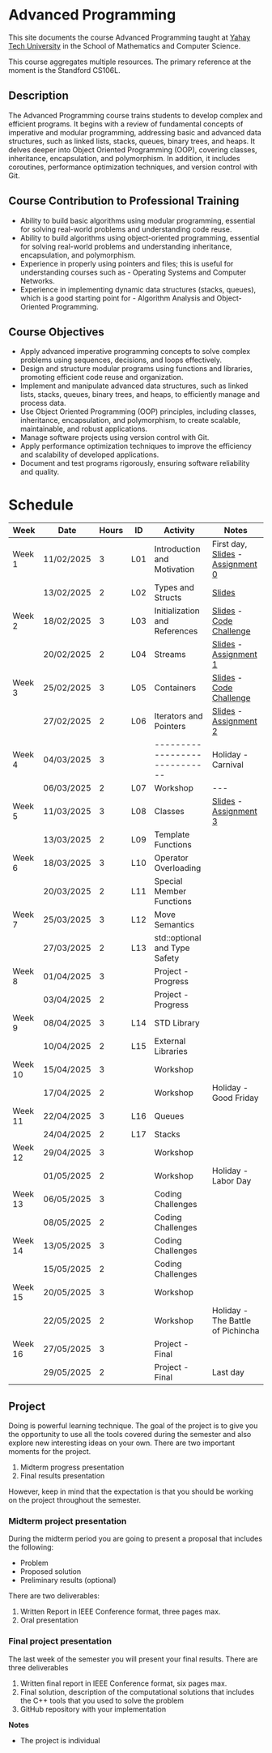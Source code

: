# Advanced Programming

This site documents the course Advanced Programming taught at [Yahay Tech University](https://yachaytech.edu.ec/) in the School of Mathematics and Computer Science.

This course aggregates multiple resources. The primary reference at the moment is the Standford CS106L.

## Description
The Advanced Programming course trains students to develop complex and efficient programs. It begins with a review of fundamental concepts of imperative and modular programming, addressing basic and advanced data structures, such as linked lists, stacks, queues, binary trees, and heaps.  It delves deeper into Object Oriented Programming (OOP), covering classes, inheritance, encapsulation, and polymorphism. In addition, it includes coroutines, performance optimization techniques, and version control with Git.

## Course Contribution to Professional Training

- Ability to build basic algorithms using modular programming, essential for solving real-world problems and understanding code reuse. 
- Ability to build algorithms using object-oriented programming, essential for solving real-world problems and understanding inheritance, encapsulation, and polymorphism.  
- Experience in properly using pointers and files; this is useful for understanding courses such as - Operating Systems and Computer Networks. 
- Experience in implementing dynamic data structures (stacks, queues), which is a good starting point for - Algorithm Analysis and Object-Oriented Programming.

## Course Objectives

- Apply advanced imperative programming concepts to solve complex problems using sequences, decisions, and loops effectively. 
- Design and structure modular programs using functions and libraries, promoting efficient code reuse and organization. 
- Implement and manipulate advanced data structures, such as linked lists, stacks, queues, binary trees, and heaps, to efficiently manage and process data. 
- Use Object Oriented Programming (OOP) principles, including classes, inheritance, encapsulation, and polymorphism, to create scalable, maintainable, and robust applications. 
- Manage software projects using version control with Git. 
- Apply performance optimization techniques to improve the efficiency and scalability of developed applications. 
- Document and test programs rigorously, ensuring software reliability and quality.

# Schedule

| Week    | Date       | Hours | ID  | Activity                      | Notes                             |
|---------|------------|-------|-----|-------------------------------|-----------------------------------|
| Week 1  | 11/02/2025 |     3 | L01 | Introduction and Motivation   | First day, [Slides][s1] - [Assignment 0][a0]           |
|         | 13/02/2025 |     2 | L02 | Types and Structs             | [Slides][s2]                      |
| Week 2  | 18/02/2025 |     3 | L03 | Initialization and References | [Slides][s3] - [Code Challenge](code_challenge_l03.md) |
|         | 20/02/2025 |     2 | L04 | Streams                       | [Slides][s4] - [Assignment 1][a1] |
| Week 3  | 25/02/2025 |     3 | L05 | Containers                    | [Slides][s5] - [Code Challenge](code_challenge_l05.md) |
|         | 27/02/2025 |     2 | L06 | Iterators and Pointers        | [Slides][s6] - [Assignment 2][a2] |
| Week 4  | 04/03/2025 |     3 |     | ----------------------------- | Holiday - Carnival                |
|         | 06/03/2025 |     2 | L07 | Workshop                      | ---                               |
| Week 5  | 11/03/2025 |     3 | L08 | Classes                       | [Slides][s7] - [Assignment 3][a3]                                  |
|         | 13/03/2025 |     2 | L09 | Template Functions            |                                   |
| Week 6  | 18/03/2025 |     3 | L10 | Operator Overloading          |                                   |
|         | 20/03/2025 |     2 | L11 | Special Member Functions      |                                   |
| Week 7  | 25/03/2025 |     3 | L12 | Move Semantics                |                                   |
|         | 27/03/2025 |     2 | L13 | std::optional and Type Safety |                                   |
| Week 8  | 01/04/2025 |     3 |     | Project - Progress            |                                   |
|         | 03/04/2025 |     2 |     | Project - Progress            |                                   |
| Week 9  | 08/04/2025 |     3 | L14 | STD Library                   |                                   |
|         | 10/04/2025 |     2 | L15 | External Libraries            |                                   |
| Week 10 | 15/04/2025 |     3 |     | Workshop                      |                                   |
|         | 17/04/2025 |     2 |     | Workshop                      | Holiday - Good Friday             |
| Week 11 | 22/04/2025 |     3 | L16 | Queues                        |                                   |
|         | 24/04/2025 |     2 | L17 | Stacks                        |                                   |
| Week 12 | 29/04/2025 |     3 |     | Workshop                      |                                   |
|         | 01/05/2025 |     2 |     | Workshop                      | Holiday - Labor Day               |
| Week 13 | 06/05/2025 |     3 |     | Coding Challenges             |                                   |
|         | 08/05/2025 |     2 |     | Coding Challenges             |                                   |
| Week 14 | 13/05/2025 |     3 |     | Coding Challenges             |                                   |
|         | 15/05/2025 |     2 |     | Coding Challenges             |                                   |
| Week 15 | 20/05/2025 |     3 |     | Workshop                      |                                   |
|         | 22/05/2025 |     2 |     | Workshop                      | Holiday - The Battle of Pichincha |
| Week 16 | 27/05/2025 |     3 |     | Project - Final               |                                   |
|         | 29/05/2025 |     2 |     | Project - Final               | Last day                          |


## Project
Doing is powerful learning technique. The goal of the project is to give you the opportunity to use all the tools covered during the semester and also explore new interesting ideas on your own. There are two important moments for the project.

1. Midterm progress presentation
2. Final results presentation

However, keep in mind that the expectation is that you should be working on the project throughout the semester.

### Midterm project presentation
During the midterm period you are going to present a proposal that includes the following:
- Problem
- Proposed solution
- Preliminary results (optional)

There are two deliverables:
1. Written Report in IEEE Conference format, three pages max.
2. Oral presentation

### Final project presentation
The last week of the semester you will present your final results. There are three deliverables
1. Written final report in IEEE Conference format, six pages max.
2. Final solution, description of the computational solutions that includes the C++ tools that you used to solve the problem
3. GitHub repository with your implementation

**Notes**
- The project is individual


[s1]: https://web.stanford.edu/class/archive/cs/cs106l/cs106l.1254/lectures/2025Winter-01-Welcome.pdf
[a0]: https://github.com/cs106l/cs106l-assignments/tree/main/assign0
[s2]: https://office365stanford-my.sharepoint.com/:p:/g/personal/jtrb_stanford_edu/Ed1_mt4JLOtFv66zgOBO-2UBZiiRbMhlM5w6RHmrHppW_w?e=rvTSKB
[s3]: https://web.stanford.edu/class/archive/cs/cs106l/cs106l.1254/lectures/2025Winter-03-Initialization_&_References.pdf
[a1]: https://github.com/cs106l/cs106l-assignments/tree/main/assign1
[s4]: https://web.stanford.edu/class/archive/cs/cs106l/cs106l.1254/lectures/2025Winter-04-Streams.pdf
[s5]: https://office365stanford-my.sharepoint.com/:p:/g/personal/jtrb_stanford_edu/EYPukKrZDqNJgBx3nEFFRjcBLWH7oq2ZHLcfOC46GvNsqA?e=QxtFuy
[s6]: https://office365stanford-my.sharepoint.com/:p:/g/personal/jtrb_stanford_edu/Ecp3MXo5KIVDgSUzLMpbiBUB39k9KORV6YeT1Kl2pYQ2Cg?rtime=yAVZSr1W3Ug
[a2]: https://github.com/cs106l/cs106l-assignments/tree/main/assign2
[s7]: https://web.stanford.edu/class/archive/cs/cs106l/cs106l.1254/lectures/2025Winter-07-Classes.pdf
[a3]: https://github.com/cs106l/cs106l-assignments/tree/main/assign3